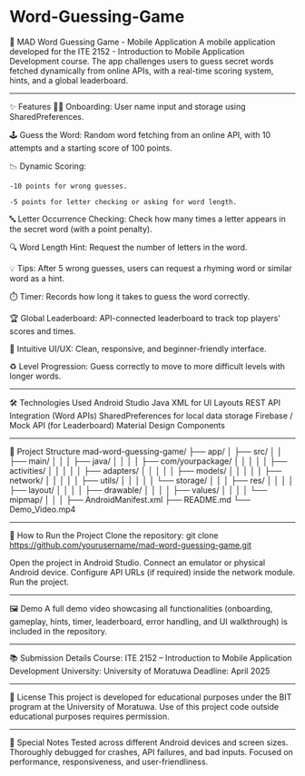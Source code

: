# Word-Guessing-Game
🎯 MAD Word Guessing Game - Mobile Application
A mobile application developed for the ITE 2152 - Introduction to Mobile Application Development course.
The app challenges users to guess secret words fetched dynamically from online APIs, with a real-time scoring system, hints, and a global leaderboard.

--------------------------------------------------------------------------------------------------------------------------------------------------------

✨ Features
🧑‍💻 Onboarding: User name input and storage using SharedPreferences.

🕹️ Guess the Word: Random word fetching from an online API, with 10 attempts and a starting score of 100 points.

📉 Dynamic Scoring:

    -10 points for wrong guesses.

    -5 points for letter checking or asking for word length.
    
🔤 Letter Occurrence Checking: Check how many times a letter appears in the secret word (with a point penalty).

🔍 Word Length Hint: Request the number of letters in the word.

💡 Tips: After 5 wrong guesses, users can request a rhyming word or similar word as a hint.

⏱️ Timer: Records how long it takes to guess the word correctly.

🏆 Global Leaderboard: API-connected leaderboard to track top players’ scores and times.

🎨 Intuitive UI/UX: Clean, responsive, and beginner-friendly interface.

♻️ Level Progression: Guess correctly to move to more difficult levels with longer words.

--------------------------------------------------------------------------------------------------------------------------------------------------------

🛠 Technologies Used
Android Studio
Java
XML for UI Layouts
REST API Integration (Word APIs)
SharedPreferences for local data storage
Firebase / Mock API (for Leaderboard)
Material Design Components

--------------------------------------------------------------------------------------------------------------------------------------------------------

📂 Project Structure
mad-word-guessing-game/
├── app/
│   ├── src/
│   │   ├── main/
│   │   │   ├── java/
│   │   │   │   ├── com/yourpackage/
│   │   │   │   │   ├── activities/
│   │   │   │   │   ├── adapters/
│   │   │   │   │   ├── models/
│   │   │   │   │   ├── network/
│   │   │   │   │   ├── utils/
│   │   │   │   │   └── storage/
│   │   │   ├── res/
│   │   │   │   ├── layout/
│   │   │   │   ├── drawable/
│   │   │   │   ├── values/
│   │   │   │   └── mipmap/
│   │   │   ├── AndroidManifest.xml
├── README.md
└── Demo_Video.mp4

--------------------------------------------------------------------------------------------------------------------------------------------------------

🚀 How to Run the Project
Clone the repository:
git clone https://github.com/yourusername/mad-word-guessing-game.git

Open the project in Android Studio.
Connect an emulator or physical Android device.
Configure API URLs (if required) inside the network module.
Run the project.

--------------------------------------------------------------------------------------------------------------------------------------------------------

🖼 Demo
A full demo video showcasing all functionalities (onboarding, gameplay, hints, timer, leaderboard, error handling, and UI walkthrough) is included in the repository.

--------------------------------------------------------------------------------------------------------------------------------------------------------

📚 Submission Details
Course: ITE 2152 – Introduction to Mobile Application Development
University: University of Moratuwa
Deadline: April 2025

--------------------------------------------------------------------------------------------------------------------------------------------------------

📄 License
This project is developed for educational purposes under the BIT program at the University of Moratuwa.
Use of this project code outside educational purposes requires permission.

--------------------------------------------------------------------------------------------------------------------------------------------------------

📣 Special Notes
Tested across different Android devices and screen sizes.
Thoroughly debugged for crashes, API failures, and bad inputs.
Focused on performance, responsiveness, and user-friendliness.


